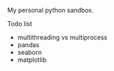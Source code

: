 My personal python sandbox.

Todo list

- multithreading vs multiprocess
- pandas
- seaborn
- matplotlib
